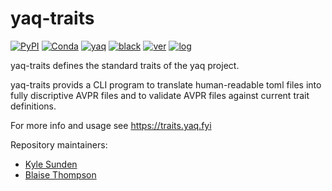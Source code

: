 # yaq-traits

[![PyPI](https://img.shields.io/pypi/v/yaq-traits)](https://pypi.org/project/yaq-traits)
[![Conda](https://img.shields.io/conda/vn/conda-forge/yaq-traits)](https://anaconda.org/conda-forge/yaq-traits)
[![yaq](https://img.shields.io/badge/framework-yaq-orange)](https://yaq.fyi/)
[![black](https://img.shields.io/badge/code--style-black-black)](https://black.readthedocs.io/)
[![ver](https://img.shields.io/badge/calver-YYYY.M.MICRO-blue)](https://calver.org/)
[![log](https://img.shields.io/badge/change-log-informational)](https://gitlab.com/yaq/yaq-traits/-/blob/main/CHANGELOG.md)


yaq-traits defines the standard traits of the yaq project.

yaq-traits provids a CLI program to translate human-readable toml files into fully discriptive AVPR files and to validate AVPR files against current trait definitions.

For more info and usage see https://traits.yaq.fyi


Repository maintainers:
- [Kyle Sunden](https://github.com/ksunden)
- [Blaise Thompson](https://github.com/untzag)
